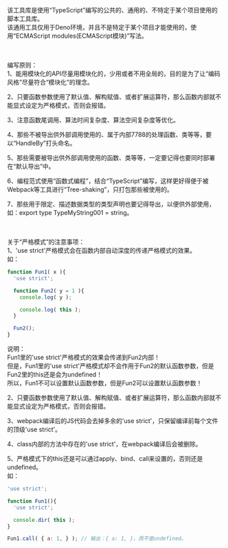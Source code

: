 该工具库是使用“TypeScript”编写的公共的、通用的、不特定于某个项目使用的脚本工具库。<br />
该通用工具仅用于Deno环境，并且不是特定于某个项目才能使用的，使用“ECMAScript modules(ECMAScript模块)”写法。<br /><br /><br />



编写原则：<br />
1、能用模块化的API尽量用模块化的，少用或者不用全局的，目的是为了让“编码风格”尽量符合“模块化”的理念。<br />

2、只要函数参数使用了默认值、解构赋值、或者扩展运算符，那么函数内部就不能显式设定为严格模式，否则会报错。<br />

3、注意函数尾调用、算法时间复杂度、算法空间复杂度等优化。<br />

4、那些不被导出供外部调用使用的、属于内部7788的处理函数、类等等，要以“HandleBy”打头命名。<br />

5、那些需要被导出供外部调用使用的函数、类等等，一定要记得也要同时部署在“默认导出”中。<br />

6、编程范式使用“函数式编程”，结合“TypeScript”编写，这样更好得便于被Webpack等工具进行“Tree-shaking”，只打包那些被使用的。<br />

7、那些用于限定、描述数据类型的类型声明也要记得导出，以便供外部使用，如：export type TypeMyString001 = string。<br /><br /><br />



关于“严格模式”的注意事项：<br />
1、'use strict'严格模式会在函数内部自动深度的传递严格模式的效果。<br />
如：<br />
```js
function Fun1( x ){
  'use strict';

  function Fun2( y = 1 ){
    console.log( y );

    console.log( this );
  }

  Fun2();
}
```
说明：<br />
Fun1里的'use strict'严格模式的效果会传递到Fun2内部！<br />
但是，Fun1里的'use strict'严格模式却不会作用于Fun2的默认函数参数，但是Fun2里的this还是会为undefined！<br />
所以，Fun1不可以设置默认函数参数，但是Fun2可以设置默认函数参数！<br />

2、只要函数参数使用了默认值、解构赋值、或者扩展运算符，那么函数内部就不能显式设定为严格模式，否则会报错。<br />

3、webpack编译后的JS代码会去掉多余的'use strict'，只保留编译前每个文件的顶级'use strict'。<br />

4、class内部的方法中存在的'use strict'，在webpack编译后会被删除。<br />

5、严格模式下的this还是可以通过apply、bind、call来设置的，否则还是undefined。<br />
如：<br />
```js
'use strict';

function Fun1(){
  'use strict';

  console.dir( this );
}

Fun1.call( { a: 1, } ); // 输出：{ a: 1, }，而不是undefined。
```
